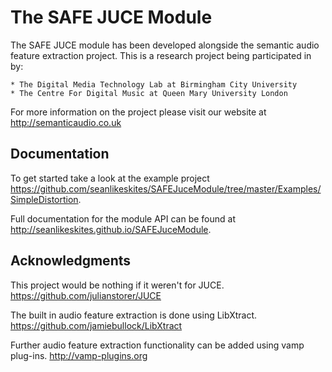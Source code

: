 The SAFE JUCE Module
====

The SAFE JUCE module has been developed alongside the semantic audio feature extraction
project. This is a research project being participated in by:

	* The Digital Media Technology Lab at Birmingham City University
	* The Centre For Digital Music at Queen Mary University London

For more information on the project please visit our website at 
http://semanticaudio.co.uk

## Documentation
To get started take a look at the example project 
https://github.com/seanlikeskites/SAFEJuceModule/tree/master/Examples/SimpleDistortion.

Full documentation for the module API can be found at
http://seanlikeskites.github.io/SAFEJuceModule.

## Acknowledgments 

This project would be nothing if it weren't for JUCE.
https://github.com/julianstorer/JUCE

The built in audio feature extraction is done using LibXtract.
https://github.com/jamiebullock/LibXtract

Further audio feature extraction functionality can be added using vamp plug-ins.
http://vamp-plugins.org
